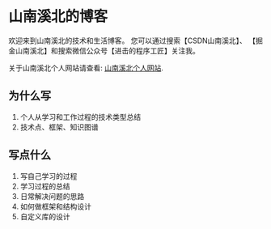 # 山南溪北的博客

欢迎来到山南溪北的技术和生活博客。
您可以通过搜索【CSDN山南溪北】、 【掘金山南溪北】和搜索微信公众号【进击的程序工匠】关注我。

关于山南溪北个人网站请查看: [山南溪北个人网站](http://124.221.181.241:8080/).

## 为什么写

1. 个人从学习和工作过程的技术类型总结
2. 技术点、框架、知识图谱

## 写点什么

1. 写自己学习的过程
2. 学习过程的总结
3. 日常解决问题的思路
4. 如何做框架和结构设计
5. 自定义库的设计
